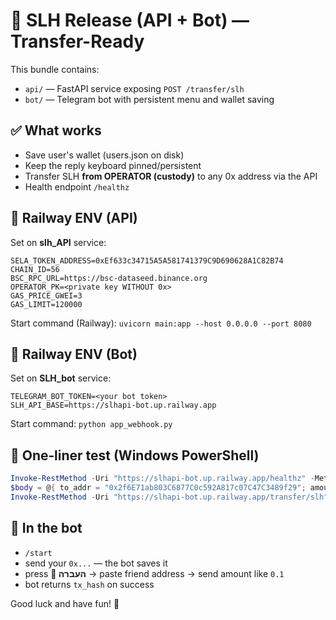 # 🚀 SLH Release (API + Bot) — Transfer-Ready

This bundle contains:
- `api/` — FastAPI service exposing `POST /transfer/slh`
- `bot/` — Telegram bot with persistent menu and wallet saving

## ✅ What works
- Save user's wallet (users.json on disk)
- Keep the reply keyboard pinned/persistent
- Transfer SLH **from OPERATOR (custody)** to any 0x address via the API
- Health endpoint `/healthz`

## 🔧 Railway ENV (API)
Set on **slh_API** service:
```
SELA_TOKEN_ADDRESS=0xEf633c34715A5A581741379C9D690628A1C82B74
CHAIN_ID=56
BSC_RPC_URL=https://bsc-dataseed.binance.org
OPERATOR_PK=<private key WITHOUT 0x>
GAS_PRICE_GWEI=3
GAS_LIMIT=120000
```

Start command (Railway): `uvicorn main:app --host 0.0.0.0 --port 8080`

## 🔧 Railway ENV (Bot)
Set on **SLH_bot** service:
```
TELEGRAM_BOT_TOKEN=<your bot token>
SLH_API_BASE=https://slhapi-bot.up.railway.app
```

Start command: `python app_webhook.py`

## 🧪 One‑liner test (Windows PowerShell)
```powershell
Invoke-RestMethod -Uri "https://slhapi-bot.up.railway.app/healthz" -Method Get
$body = @{ to_addr = "0x2f6E71ab803C6877C0c592A817c07C47C3489f29"; amount_slh = "0.1" } | ConvertTo-Json
Invoke-RestMethod -Uri "https://slhapi-bot.up.railway.app/transfer/slh" -Method Post -ContentType "application/json" -Body $body
```

## 🧭 In the bot
- `/start`
- send your `0x...` — the bot saves it
- press **💸 העברה** → paste friend address → send amount like `0.1`
- bot returns `tx_hash` on success

Good luck and have fun! 🎉
